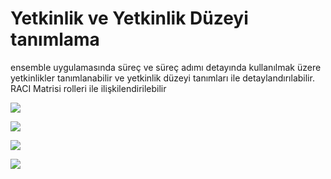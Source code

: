 # Yetkinlik ve Yetkinlik Düzeyi tanımlama

ensemble uygulamasında süreç ve süreç adımı detayında kullanılmak üzere yetkinlikler tanımlanabilir ve yetkinlik düzeyi tanımları ile detaylandırılabilir. RACI Matrisi rolleri ile ilişkilendirilebilir

![](https://docsbimser.blob.core.windows.net/imagecontainer/1-1f694548-7784-43c6-abc4-4822dbc9ab0d.png)

![](https://docsbimser.blob.core.windows.net/imagecontainer/2-580baa91-ffbb-476e-83dc-60f6d7cdb757.png)

![](https://docsbimser.blob.core.windows.net/imagecontainer/y1-ee7d6450-6a01-4405-8b1e-43b91e064d99.png)

![](https://docsbimser.blob.core.windows.net/imagecontainer/y2-db490deb-36af-4482-bf3d-8504a9d8a783.png)

